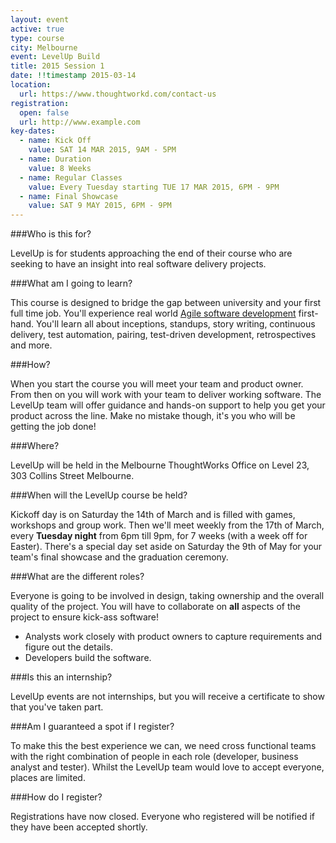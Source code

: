 ```yaml
---
layout: event
active: true
type: course
city: Melbourne
event: LevelUp Build
title: 2015 Session 1
date: !!timestamp 2015-03-14
location:
  url: https://www.thoughtworkd.com/contact-us
registration:
  open: false
  url: http://www.example.com
key-dates:
  - name: Kick Off
    value: SAT 14 MAR 2015, 9AM - 5PM
  - name: Duration
    value: 8 Weeks
  - name: Regular Classes
    value: Every Tuesday starting TUE 17 MAR 2015, 6PM - 9PM
  - name: Final Showcase
    value: SAT 9 MAY 2015, 6PM - 9PM
---
```

###Who is this for?

LevelUp is for students approaching the end of their course who are seeking to have an insight into real software delivery projects.

###What am I going to learn?

This course is designed to bridge the gap between university and your first full time job.
You'll experience real world [Agile software development](http://en.wikipedia.org/wiki/Agile_software_development)
first-hand. You'll learn all about inceptions, standups, story writing, continuous delivery, test automation, pairing, test-driven development, retrospectives and more.

###How?

When you start the course you will meet your team and product owner. From then on you will work with your team to deliver working software.
The LevelUp team will offer guidance and hands-on support to help you get your product across the line. Make no mistake though, it's you who will be getting the job done!

###Where?

LevelUp will be held in the Melbourne ThoughtWorks Office on Level 23, 303 Collins Street Melbourne.

###When will the LevelUp course be held?

Kickoff day is on Saturday the 14th of March and is filled with games, workshops and group work. Then we'll meet weekly from the 17th of March, every **Tuesday night** from 6pm till 9pm, for 7 weeks (with a week off for Easter).
There's a special day set aside on Saturday the 9th of May for your team's final showcase and the graduation ceremony.

###What are the different roles?

Everyone is going to be involved in design, taking ownership and the overall quality of the project.
You will have to collaborate on **all** aspects of the project to ensure kick-ass software!

- Analysts work closely with product owners to capture requirements and figure out the details.
- Developers build the software.

###Is this an internship?

LevelUp events are not internships, but you will receive a certificate to show that you've taken part.

###Am I guaranteed a spot if I register?

To make this the best experience we can, we need cross functional teams with the right combination of people in each role (developer, business analyst and tester). Whilst the LevelUp team would love to accept everyone, places are limited.

###How do I register?

Registrations have now closed. Everyone who registered will be notified if they have been accepted shortly.
